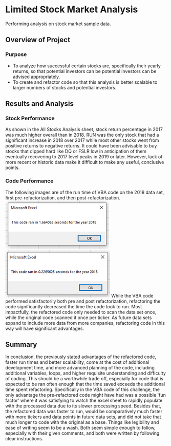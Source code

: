# Limited Stock Market Analysis
Performing analysis on stock market sample data.

## Overview of Project

### Purpose
- To analyze how successful certain stocks are, specifically their yearly returns, so that potential investors can be potential investors can be advised appropriately. 
- To create and refactor code so that this analysis is better scalable to larger numbers of stocks and potential investors. 

## Results and Analysis

### Stock Performance
As shown in the All Stocks Analysis sheet, stock return percentage in 2017 was much higher overall than in 2018. RUN was the only stock that had a significant increase in 2018 over 2017 while most other stocks went from positive returns to negative returns. It could have been advisable to buy stocks that dipped hard like DQ or FSLR low in anticipation of them eventually recovering to 2017 level peaks in 2019 or later. However, lack of more recent or historic data make it difficult to make any useful, conclusive points.

### Code Performance
The following images are of the run time of VBA code on the 2018 data set, first pre-refactorization, and then post-refactorization. 
![VBA_Challenge_2018_UF](resources/VBA_Challenge_2018_UF.png)
![VBA_Challenge_2018](resources/VBA_Challenge_2018.png)
While the VBA code performed satisfactorily both pre and post refactorization, refactoring the code significantly decreased the time the code took to run. Most impactfully, the refactored code only needed to scan the data set once, while the original code scanned it once per ticker. As future data sets expand to include more data from more companies, refactoring code in this way will have significant advantages. 

## Summary
In conclusion, the previously stated advantages of the refactored code, faster run times and better scalability, come at the cost of additional development time, and more advanced planning of the code, including additional variables, loops, and higher requisite understanding and difficulty of coding. This should be a worthwhile trade off, especially for code that is expected to be ran often enough that the time saved exceeds the additional time spent refactoring. 
Specifically in the VBA code of this challenge, the only advantage the pre-refactored code might have had was a possible 'fun factor' where it was satisfying to watch the excel sheet to rapidly populate with the processed data due to its slower processing speed. Besides that, the refactored data was faster to run, would be comparatively much faster with more tickers and data points in future data sets, and did not take that much longer to code with the original as a base. Things like legibility and ease of writing seem to be a wash. Both seem simple enough to follow, especially with their given comments, and both were written by following clear instructions. 
